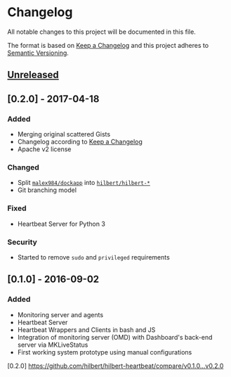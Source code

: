 # Changelog
All notable changes to this project will be documented in this file.

The format is based on [Keep a Changelog](http://keepachangelog.com/en/1.0.0/)
and this project adheres to [Semantic Versioning](http://semver.org/spec/v2.0.0.html).

## [Unreleased]

## [0.2.0] - 2017-04-18
### Added
- Merging original scattered Gists
- Changelog according to [Keep a Changelog](http://keepachangelog.com/en/1.0.0/)
- Apache v2 license

### Changed
- Split [`malex984/dockapp`](https://github.com/malex984/dockapp) into [`hilbert/hilbert-*`](https://github.com/hilbert)
- Git branching model

### Fixed 
- Heartbeat Server for Python 3

### Security 
- Started to remove `sudo` and `privileged` requirements 

## [0.1.0] - 2016-09-02
### Added
- Monitoring server and agents
- Heartbeat Server 
- Heartbeat Wrappers and Clients in bash and JS
- Integration of monitoring server (OMD) with Dashboard's back-end server via MKLiveStatus
- First working system prototype using manual configurations


[Unreleased]:
https://github.com/hilbert/hilbert-heartbeat/compare/v0.2.0...HEAD

[0.2.0]
https://github.com/hilbert/hilbert-heartbeat/compare/v0.1.0...v0.2.0
